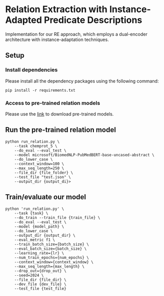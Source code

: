 # Relation Extraction with Instance-Adapted Predicate Descriptions

Implementation for our RE approach, which employs a dual-encoder architecture with instance-adaptation techniques.

## Setup

### Install dependencies
Please install all the dependency packages using the following command:
```
pip install -r requirements.txt
```

### Access to pre-trained relation models
Please use the [link](https://drive.google.com/drive/folders/1VIIQkCkuokjkg766PE-Pn_gpCMnBqy90?usp=share_link) to download pre-trained models.

## Run the pre-trained relation model

```
python run_relation.py \
    --task chemprot_5 \
    --do_eval --eval_test \
    --model microsoft/BiomedNLP-PubMedBERT-base-uncased-abstract \
    --do_lower_case \
    --context_window=100 \
    --max_seq_length=250 \
    --file_dir {file_folder} \
    --test_file "test.json" \
    --output_dir {output_di}>
```

## Train/evaluate our model
```
python 'run_relation.py' \
    --task {task} \
    --do_train --train_file {train_file} \
    --do_eval --eval_test \
    --model {model_path} \
    --do_lower_case \
    --output_dir {output_dir} \
    --eval_metric f1 \
    --train_batch_size={batch_size} \
    --eval_batch_size={batch_size} \
    --learning_rate={lr} \
    --num_train_epochs={num_epochs} \
    --context_window={context_window} \
    --max_seq_length={max_length} \
    --drop_out={drop_out} \
    --seed=2024 \
    --file_dir {file_dir} \
    --dev_file {dev_file} \
    --test_file {test_file}
```
